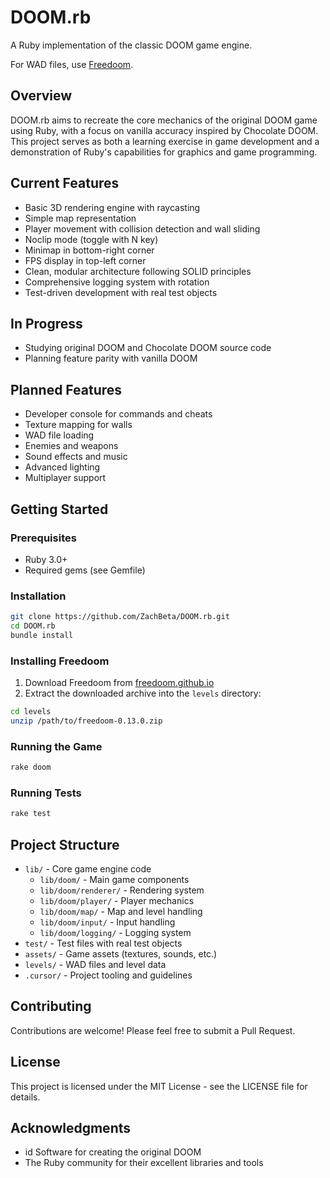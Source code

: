 # DOOM.rb

A Ruby implementation of the classic DOOM game engine.

For WAD files, use [Freedoom](https://freedoom.github.io/).

## Overview

DOOM.rb aims to recreate the core mechanics of the original DOOM game using Ruby, with a focus on vanilla accuracy inspired by Chocolate DOOM. This project serves as both a learning exercise in game development and a demonstration of Ruby's capabilities for graphics and game programming.

## Current Features

- Basic 3D rendering engine with raycasting
- Simple map representation
- Player movement with collision detection and wall sliding
- Noclip mode (toggle with N key)
- Minimap in bottom-right corner
- FPS display in top-left corner
- Clean, modular architecture following SOLID principles
- Comprehensive logging system with rotation
- Test-driven development with real test objects

## In Progress

- Studying original DOOM and Chocolate DOOM source code
- Planning feature parity with vanilla DOOM

## Planned Features

- Developer console for commands and cheats
- Texture mapping for walls
- WAD file loading
- Enemies and weapons
- Sound effects and music
- Advanced lighting
- Multiplayer support

## Getting Started

### Prerequisites

- Ruby 3.0+
- Required gems (see Gemfile)

### Installation

```bash
git clone https://github.com/ZachBeta/DOOM.rb.git
cd DOOM.rb
bundle install
```

### Installing Freedoom

1. Download Freedoom from [freedoom.github.io](https://freedoom.github.io/)
2. Extract the downloaded archive into the `levels` directory:
```bash
cd levels
unzip /path/to/freedoom-0.13.0.zip
```

### Running the Game

```bash
rake doom
```

### Running Tests

```bash
rake test
```

## Project Structure

- `lib/` - Core game engine code
  - `lib/doom/` - Main game components
  - `lib/doom/renderer/` - Rendering system
  - `lib/doom/player/` - Player mechanics
  - `lib/doom/map/` - Map and level handling
  - `lib/doom/input/` - Input handling
  - `lib/doom/logging/` - Logging system
- `test/` - Test files with real test objects
- `assets/` - Game assets (textures, sounds, etc.)
- `levels/` - WAD files and level data
- `.cursor/` - Project tooling and guidelines

## Contributing

Contributions are welcome! Please feel free to submit a Pull Request.

## License

This project is licensed under the MIT License - see the LICENSE file for details.

## Acknowledgments

- id Software for creating the original DOOM
- The Ruby community for their excellent libraries and tools 
